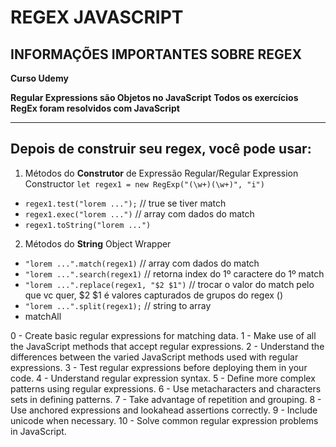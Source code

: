 # REGEX JAVASCRIPT

## INFORMAÇÕES IMPORTANTES SOBRE REGEX

**Curso Udemy**

**Regular Expressions são Objetos no JavaScript**
**Todos os exercícios RegEx foram resolvidos com JavaScript**

---

## **Depois de construir seu regex, você pode usar:**

1. Métodos do **Construtor** de Expressão Regular/Regular Expression Constructor `let regex1 = new RegExp("(\w+)(\w+)", "i")`

- `regex1.test("lorem ...");` // true se tiver match
- `regex1.exec("lorem ...")` // array com dados do match
- `regex1.toString("lorem ...")`

2. Métodos do **String** Object Wrapper
- `"lorem ...".match(regex1)` // array com dados do match
- `"lorem ...".search(regex1)` // retorna index do 1º caractere do 1º match
- `"lorem ...".replace(regex1, "$2 $1")` // trocar o valor do match pelo que vc quer, $2 $1 é valores capturados de grupos do regex ()
- `"lorem ...".split(regex1);` // string to array
- matchAll


0 - Create basic regular expressions for matching data.
1 - Make use of all the JavaScript methods that accept regular expressions.
2 - Understand the differences between the varied JavaScript methods used with regular expressions.
3 - Test regular expressions before deploying them in your code.
4 - Understand regular expression syntax.
5 - Define more complex patterns using regular expressions.
6 - Use metacharacters and characters sets in defining patterns.
7 - Take advantage of repetition and grouping.
8 - Use anchored expressions and lookahead assertions correctly.
9 - Include unicode when necessary.
10 - Solve common regular expression problems in JavaScript.